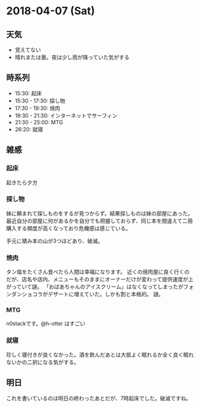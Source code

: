 # 2018-04-07 (Sat)

## 天気

- 覚えてない
- 晴れまたは曇。夜は少し雨が降っていた気がする

## 時系列

- 15:30: 起床
- 15:30 - 17:30: 探し物
- 17:30 - 19:30: 焼肉
- 19:30 - 21:30: インターネットでサーフィン
- 21:30 - 25:00: MTG
- 26:20: 就寝

## 雑感

### 起床

起きたら夕方

### 探し物

妹に頼まれて探しものをするが見つからず。結果探しものは妹の部屋にあった。
最近自分の部屋に何があるかを自分でも把握しておらず、同じ本を間違えて二冊購入する頻度が高くなっており危機感は感じている。

手元に積み本の山が3つほどあり、破滅。

### 焼肉

タン塩をたくさん食べたら人間は幸福になります。
近くの焼肉屋に良く行くのだが、店名や店内、メニューもそのままにオーナーだけが変わって提供速度が上がっていて謎。
「おばあちゃんのアイスクリーム」はなくなってしまったがフォンダンショコラがデザートに増えていた。しかも割と本格的。
謎。

### MTG

n0stackです。@h-otter はすごい

### 就寝

珍しく寝付きが良くなかった。酒を飲んだあとは大抵よく眠れるか全く良く眠れないかの二択になる気がする。

## 明日

これを書いているのは明日の終わったあとだが、7時起床でした。破滅ですね。
